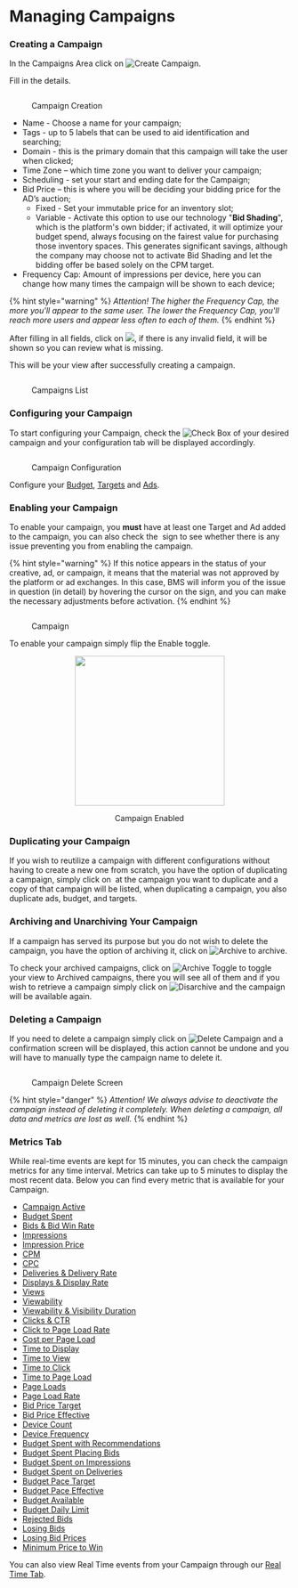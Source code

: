 # Managing Campaigns

### Creating a Campaign

In the Campaigns Area click on <img src="../../.gitbook/assets/image (252) (1).png" alt="Create Campaign" data-size="line">.

Fill in the details.

<figure><img src="../../.gitbook/assets/image (238) (1).png" alt=""><figcaption><p>Campaign Creation</p></figcaption></figure>

* Name - Choose a name for your campaign;
* Tags - up to 5 labels that can be used to aid identification and searching;
* Domain - this is the primary domain that this campaign will take the user when clicked;
* Time Zone – which time zone you want to deliver your campaign;
* Scheduling - set your start and ending date for the Campaign;
* Bid Price – this is where you will be deciding your bidding price for the AD’s auction;
  * Fixed - Set your immutable price for an inventory slot;
  * Variable - Activate this option to use our technology "**Bid Shading**", which is the platform's own bidder; if activated, it will optimize your budget spend, always focusing on the fairest value for purchasing those inventory spaces. This generates significant savings, although the company may choose not to activate Bid Shading and let the bidding offer be based solely on the CPM target.
* Frequency Cap: Amount of impressions per device, here you can change how many times the campaign will be shown to each device;

{% hint style="warning" %}
_Attention! The higher the Frequency Cap, the more you'll appear to the same user. The lower the Frequency Cap, you'll reach more users and appear less often to each of them._
{% endhint %}

After filling in all fields, click on ![](<../../.gitbook/assets/image (253) (1).png>), if there is any invalid field, it will be shown so you can review what is missing.

This will be your view after successfully creating a campaign.

<figure><img src="../../.gitbook/assets/Captura de tela 2024-12-05 073504 (1).png" alt=""><figcaption><p>Campaigns List</p></figcaption></figure>

### Configuring your Campaign

To start configuring your Campaign, check the <img src="../../.gitbook/assets/image (6) (3).png" alt="Check Box" data-size="line"> of your desired campaign and your configuration tab will be displayed accordingly.

<figure><img src="../../.gitbook/assets/image (438).png" alt=""><figcaption><p>Campaign Configuration</p></figcaption></figure>

Configure your [Budget](budgets.md), [Targets](targets.md) and [Ads](managing-ads.md).

### Enabling your Campaign

To enable your campaign, you **must** have at least one Target and Ad added to the campaign, you can also check the <img src="../../.gitbook/assets/image (76).png" alt="" data-size="line"> sign to see whether there is any issue preventing you from enabling the campaign.

{% hint style="warning" %}
If this notice appears in the status of your creative, ad, or campaign, it means that the material was not approved by the platform or ad exchanges. In this case, BMS will inform you of the issue in question (in detail) by hovering the cursor on the sign, and you can make the necessary adjustments before activation.
{% endhint %}

<figure><img src="../../.gitbook/assets/image (439).png" alt=""><figcaption><p>Campaign</p></figcaption></figure>

To enable your campaign simply flip the Enable toggle.

<div align="center"><figure><img src="../../.gitbook/assets/image (1) (4).png" alt="" width="269"><figcaption><p>Campaign Enabled</p></figcaption></figure></div>

### Duplicating your Campaign

If you wish to reutilize a campaign with different configurations without having to create a new one from scratch, you have the option of duplicating a campaign, simply click on <img src="../../.gitbook/assets/image (77).png" alt="" data-size="line"> at the campaign you want to duplicate and a copy of that campaign will be listed, when duplicating a campaign, you also duplicate ads, budget, and targets.

### Archiving and Unarchiving Your Campaign

If a campaign has served its purpose but you do not wish to delete the campaign, you have the option of archiving it, click on <img src="../../.gitbook/assets/image (78).png" alt="Archive" data-size="line"> to archive.

To check your archived campaigns, click on <img src="../../.gitbook/assets/image (79).png" alt="Archive Toggle" data-size="line"> to toggle your view to Archived campaigns, there you will see all of them and if you wish to retrieve a campaign simply click on ![Disarchive](<../../.gitbook/assets/image (80).png>) and the campaign will be available again.

### Deleting a Campaign

If you need to delete a campaign simply click on ![Delete Campaign](<../../.gitbook/assets/image (81).png>) and a confirmation screen will be displayed, this action cannot be undone and you will have to manually type the campaign name to delete it.

<figure><img src="../../.gitbook/assets/image (31) (1) (2).png" alt=""><figcaption><p>Campaign Delete Screen</p></figcaption></figure>

{% hint style="danger" %}
_Attention! We always advise to deactivate the campaign instead of deleting it completely. When deleting a campaign, all data and metrics are lost as well._
{% endhint %}

### Metrics Tab

While real-time events are kept for 15 minutes, you can check the campaign metrics for any time interval. Metrics can take up to 5 minutes to display the most recent data. Below you can find every metric that is available for your Campaign.

* [Campaign Active](dsp-metrics.md#campaign-active)
* [Budget Spent](dsp-metrics.md#budget-spent)
* [Bids & Bid Win Rate](dsp-metrics.md#bids-and-bid-win)
* [Impressions](dsp-metrics.md#impressions)
* [Impression Price](dsp-metrics.md#impression-price)
* [CPM](dsp-metrics.md#cpm)
* [CPC](dsp-metrics.md#cpc)
* [Deliveries & Delivery Rate](../ad-server/ad-server-metrics.md#deliveries-and-delivery-rate)
* [Displays & Display Rate](../ad-server/ad-server-metrics.md#displays-and-display-rate)
* [Views](../ad-server/ad-server-metrics.md#views)
* [Viewability](../ad-server/ad-server-metrics.md#viewability)
* [Viewability & Visibility Duration](../ad-server/ad-server-metrics.md#viewability-and-visibility-duration)
* [Clicks & CTR](../ad-server/ad-server-metrics.md#clicks-and-ctr)
* [Click to Page Load Rate](../ad-server/ad-server-metrics.md#click-to-page-load-rate)
* [Cost per Page Load](dsp-metrics.md#cost-per-page-load)
* [Time to Display](../ad-server/ad-server-metrics.md#time-to-display)
* [Time to View](../ad-server/ad-server-metrics.md#time-to-view)
* [Time to Click](../ad-server/ad-server-metrics.md#time-to-click)
* [Time to Page Load](../ad-server/ad-server-metrics.md#time-to-page-load)
* [Page Loads](../ad-server/ad-server-metrics.md#page-loads)
* [Page Load Rate](../ad-server/ad-server-metrics.md#page-load-rate)
* [Bid Price Target](dsp-metrics.md#bid-price-target)
* [Bid Price Effective](dsp-metrics.md#bid-price-effective)
* [Device Count](dsp-metrics.md#device-count)
* [Device Frequency](dsp-metrics.md#device-frequency)
* [Budget Spent with Recommendations](dsp-metrics.md#budget-spent-with-recommendations)
* [Budget Spent Placing Bids](dsp-metrics.md#budget-spent-placing-bids)
* [Budget Spent on Impressions](dsp-metrics.md#budget-spent-on-impressions)
* [Budget Spent on Deliveries](dsp-metrics.md#budget-spent-on-deliveries)
* [Budget Pace Target](dsp-metrics.md#budget-pace-target)
* [Budget Pace Effective](dsp-metrics.md#budget-pace-effective)
* [Budget Available](dsp-metrics.md#budget-available)
* [Budget Daily Limit](dsp-metrics.md#budget-daily-limit)
* [Rejected Bids](dsp-metrics.md#rejected-bids)
* [Losing Bids](dsp-metrics.md#losing-bids)
* [Losing Bid Prices](dsp-metrics.md#losing-bid-prices)
* [Minimum Price to Win](dsp-metrics.md#minimum-price-to-win)

You can also view Real Time events from your Campaign through our [Real Time Tab](real-time-tab.md).
